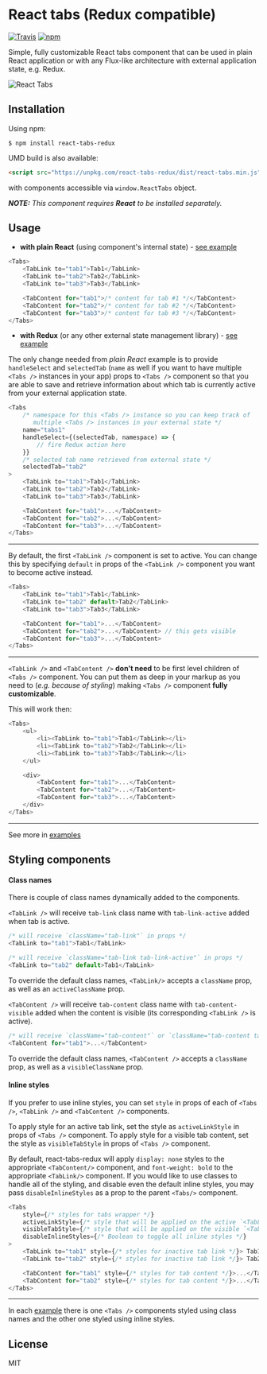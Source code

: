 # React tabs (Redux compatible)

[![Travis](https://img.shields.io/travis/patrik-piskay/react-tabs-redux.svg?style=flat-square)](https://travis-ci.org/patrik-piskay/react-tabs-redux) [![npm](https://img.shields.io/npm/v/react-tabs-redux.svg?style=flat-square)](https://www.npmjs.com/package/react-tabs-redux)

Simple, fully customizable React tabs component that can be used in plain React application or with any Flux-like architecture with external application state, e.g. Redux.

![React Tabs](https://res.cloudinary.com/web-development/image/upload/v1452427467/anim_fazjn9.gif)

## Installation

Using npm:

    $ npm install react-tabs-redux

UMD build is also available:
```html
<script src="https://unpkg.com/react-tabs-redux/dist/react-tabs.min.js"></script>
```
with components accessible via `window.ReactTabs` object.

***NOTE:*** *This component requires* ***React*** *to be installed separately.*

## Usage

- **with plain React** (using component's internal state) - [see example](https://github.com/patrik-piskay/react-tabs-redux/tree/master/examples/plain-react)

```javascript
<Tabs>
    <TabLink to="tab1">Tab1</TabLink>
    <TabLink to="tab2">Tab2</TabLink>
    <TabLink to="tab3">Tab3</TabLink>

    <TabContent for="tab1">/* content for tab #1 */</TabContent>
    <TabContent for="tab2">/* content for tab #2 */</TabContent>
    <TabContent for="tab3">/* content for tab #3 */</TabContent>
</Tabs>
```

- **with Redux** (or any other external state management library) - [see example](https://github.com/patrik-piskay/react-tabs-redux/tree/master/examples/redux)

The only change needed from *plain React* example is to provide `handleSelect` and `selectedTab` (`name` as well if you want to have multiple `<Tabs />` instances in your app) props to `<Tabs />` component so that you are able to save and retrieve information about which tab is currently active from your external application state.

```javascript
<Tabs
    /* namespace for this <Tabs /> instance so you can keep track of
       multiple <Tabs /> instances in your external state */
    name="tabs1"
    handleSelect={(selectedTab, namespace) => {
        // fire Redux action here
    }}
    /* selected tab name retrieved from external state */
    selectedTab="tab2"
>
    <TabLink to="tab1">Tab1</TabLink>
    <TabLink to="tab2">Tab2</TabLink>
    <TabLink to="tab3">Tab3</TabLink>

    <TabContent for="tab1">...</TabContent>
    <TabContent for="tab2">...</TabContent>
    <TabContent for="tab3">...</TabContent>
</Tabs>
```
-------------

By default, the first `<TabLink />` component is set to active. You can change this by specifying `default` in props of the `<TabLink />` component you want to become active instead.

```javascript
<Tabs>
    <TabLink to="tab1">Tab1</TabLink>
    <TabLink to="tab2" default>Tab2</TabLink>
    <TabLink to="tab3">Tab3</TabLink>

    <TabContent for="tab1">...</TabContent>
    <TabContent for="tab2">...</TabContent> // this gets visible
    <TabContent for="tab3">...</TabContent>
</Tabs>
```
-------------

`<TabLink />` and `<TabContent />` **don't need** to be first level children of `<Tabs />` component. You can put them as deep in your markup as you need to (*e.g. because of styling*) making `<Tabs />` component **fully customizable**.

This will work then:

```javascript
<Tabs>
    <ul>
        <li><TabLink to="tab1">Tab1</TabLink></li>
        <li><TabLink to="tab2">Tab2</TabLink></li>
        <li><TabLink to="tab3">Tab3</TabLink></li>
    </ul>

    <div>
        <TabContent for="tab1">...</TabContent>
        <TabContent for="tab2">...</TabContent>
        <TabContent for="tab3">...</TabContent>
    </div>
</Tabs>
```
-------------
See more in [examples](https://github.com/patrik-piskay/react-tabs-redux/tree/master/examples)

## Styling components

#### Class names

There is couple of class names dynamically added to the components.

`<TabLink />` will receive `tab-link` class name with `tab-link-active` added when tab is active.

```javascript
/* will receive `className="tab-link"` in props */
<TabLink to="tab1">Tab1</TabLink>

/* will receive `className="tab-link tab-link-active"` in props */
<TabLink to="tab2" default>Tab1</TabLink>
```

To override the default class names, `<TabLink/>` accepts a `className` prop, as well as an `activeClassName` prop.

`<TabContent />` will receive `tab-content` class name with `tab-content-visible` added when the content is visible (its corresponding `<TabLink />` is active).

```javascript
/* will receive `className="tab-content"` or `className="tab-content tab-content-visible"` in props */
<TabContent for="tab1">...</TabContent>
```

To override the default class names, `<TabContent />` accepts a `className` prop, as well as a `visibleClassName` prop.


#### Inline styles

If you prefer to use inline styles, you can set `style` in props of each of `<Tabs />`, `<TabLink />` and `<TabContent />` components.

To apply style for an active tab link, set the style as `activeLinkStyle` in props of `<Tabs />` component.
To apply style for a visible tab content, set the style as `visibleTabStyle` in props of `<Tabs />` component.

By default, react-tabs-redux will apply `display: none` styles to the appropriate `<TabContent/>` component, and `font-weight: bold` to the appropriate `<TabLink/>` component.  If you would like to use classes to handle all of the styling, and disable even the default inline styles, you may pass `disableInlineStyles` as a prop to the parent `<Tabs/>` component.

```javascript
<Tabs
    style={/* styles for tabs wrapper */}
    activeLinkStyle={/* style that will be applied on the active `<TabLink />` */}
    visibleTabStyle={/* style that will be applied on the visible `<TabContent />` */}
    disableInlineStyles={/* Boolean to toggle all inline styles */}
>
    <TabLink to="tab1" style={/* styles for inactive tab link */}> Tab1 </TabLink>
    <TabLink to="tab2" style={/* styles for inactive tab link */}> Tab2 </TabLink>

    <TabContent for="tab1" style={/* styles for tab content */}>...</TabContent>
    <TabContent for="tab2" style={/* styles for tab content */}>...</TabContent>
</Tabs>
```
----------

In each [example](https://github.com/patrik-piskay/react-tabs-redux/tree/master/examples) there is one `<Tabs />` components styled using class names and the other one styled using inline styles.

## License

MIT
